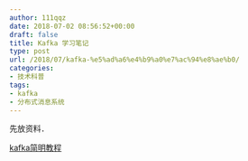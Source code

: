 ```yaml
---
author: 111qqz
date: 2018-07-02 08:56:52+00:00
draft: false
title: Kafka 学习笔记
type: post
url: /2018/07/kafka-%e5%ad%a6%e4%b9%a0%e7%ac%94%e8%ae%b0/
categories:
- 技术科普
tags:
- kafka
- 分布式消息系统
---
```


先放资料．

[kafka简明教程](https://zhuanlan.zhihu.com/p/37405836)
